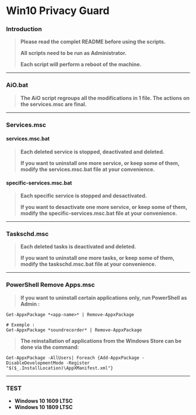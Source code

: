 # Win10 Privacy Guard

### Introduction

>**Please read the complet README before using the scripts.**
>
>**All scripts need to be run as Administrator.**
> 
>**Each script will perform a reboot of the machine.**

---

### AiO.bat

>**The AiO script regroups all the modifications in 1 file. The actions on the services.msc are final.**

---

### Services.msc

#### services.msc.bat

> **Each deleted service is stopped, deactivated and deleted.**
> 
> **If you want to uninstall one more service, or keep some of them, modify the services.msc.bat file at your convenience.**

#### specific-services.msc.bat

> **Each specific service is stopped and desactivated.**
> 
> **If you want to desactivate one more service, or keep some of them, modify the specific-services.msc.bat file at your convenience.**

---

### Taskschd.msc

> **Each deleted tasks is deactivated and deleted.**
> 
> **If you want to uninstall one more tasks, or keep some of them, modify the taskschd.msc.bat file at your convenience.**

---

### PowerShell Remove Apps.msc

> **If you want to uninstall certain applications only, run PowerShell as Admin :**

```
Get-AppxPackage *<app-name>* | Remove-AppxPackage

# Exemple :
Get-AppxPackage *soundrecorder* | Remove-AppxPackage
```

> **The reinstallation of applications from the Windows Store can be done via the command:**

``` batch
Get-AppxPackage -AllUsers| Foreach {Add-AppxPackage -DisableDevelopmentMode -Register "$($_.InstallLocation)\AppXManifest.xml"}
```

---

### TEST

- **Windows 10 1609 LTSC**
- **Windows 10 1809 LTSC**
